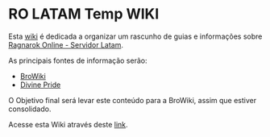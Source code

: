 # RO LATAM Temp WIKI

Esta [wiki](https://github.com/douglasfernandesjr/rolatam/wiki) é dedicada a organizar um rascunho de guias e informações sobre [Ragnarok Online - Servidor Latam](https://www.gnjoylatam.com/pt).

As principais fontes de informação serão:
* [BroWiki](https://browiki.org/wiki/P%C3%A1gina_principal)
* [Divine Pride](https://www.divine-pride.net/)

O Objetivo final será levar este conteúdo para a BroWiki, assim que estiver consolidado.

Acesse esta Wiki através deste [link](https://github.com/douglasfernandesjr/rolatam/wiki).